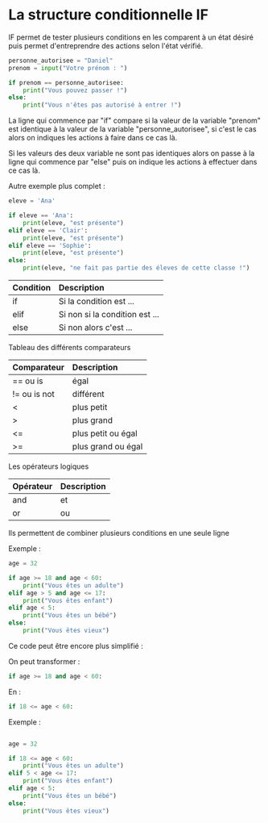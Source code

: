 # La structure conditionnelle IF

IF permet de tester plusieurs conditions en les comparent à un état désiré puis permet d'entreprendre des actions selon l'état vérifié.

```python
personne_autorisee = "Daniel"
prenom = input("Votre prénom : ")

if prenom == personne_autorisee:
    print("Vous pouvez passer !")
else:
    print("Vous n'êtes pas autorisé à entrer !")

```
La ligne qui commence par "if" compare si la valeur de la variable "prenom" est identique à la valeur de la variable "personne_autorisee", si c'est le cas alors on indiques les actions à faire dans ce cas là.

Si les valeurs des deux variable ne sont pas identiques alors on passe à la ligne qui commence par "else" puis on indique les actions à effectuer dans ce cas là. 

Autre exemple plus complet :

```python
eleve = 'Ana'

if eleve == 'Ana':
    print(eleve, "est présente")
elif eleve == 'Clair':
    print(eleve, "est présente")
elif eleve == 'Sophie':
    print(eleve, "est présente")
else:
    print(eleve, "ne fait pas partie des éleves de cette classe !")
```

| Condition | Description |
|:--|:--|
| if | Si la condition est ... |
| elif | Si non si la condition est ... |
| else | Si non alors c'est ... |

Tableau des différents comparateurs

| Comparateur | Description |
|:--|:--|
| ==  ou is | égal |
| != ou is not | différent |
| < | plus petit |
| > | plus grand |
| <= | plus petit ou égal |
| >= | plus grand ou égal |

Les opérateurs logiques

| Opérateur | Description |
|:--|:--|
| and | et |
| or | ou |

Ils permettent de combiner plusieurs conditions en une seule ligne

Exemple :

```python
age = 32

if age >= 18 and age < 60:
    print("Vous êtes un adulte")
elif age > 5 and age <= 17:
    print("Vous êtes enfant")
elif age < 5:
    print("Vous êtes un bébé")
else:
    print("Vous êtes vieux")

```

Ce code peut être encore plus simplifié :

On peut transformer :

```python
if age >= 18 and age < 60:
```
En :

```python
if 18 <= age < 60:
```

Exemple :

```python

age = 32

if 18 <= age < 60:
    print("Vous êtes un adulte")
elif 5 < age <= 17:
    print("Vous êtes enfant")
elif age < 5:
    print("Vous êtes un bébé")
else:
    print("Vous êtes vieux")
```



